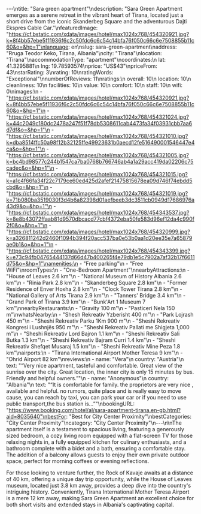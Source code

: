 ---\ntitle: "Sara green apartment"\ndescription: "Sara Green Apartment emerges as a serene retreat in the vibrant heart of Tirana, located just a short drive from the iconic Skanderbeg Square and the adventurous Dajti Ekspres Cable Car."\nfeaturedImage: "https://cf.bstatic.com/xdata/images/hotel/max1024x768/454320921.jpg?k=8f4bb57ebe5f11936f6c2c50fdc6c6c54c14bfa76f050c66c6e7508855b11c60&o=&hp=1"\nlanguage: en\nslug: sara-green-apartment\naddress: "Rruga Teodor Keko, Tirana, Albania"\ncity: "Tirana"\nlocation: "Tirana"\naccommodationType: "apartment"\ncoordinates:\n  lat: 41.3295881\n  lng: 19.78593574\nprice: "US$43"\npriceFrom: 43\nstarRating: 3\nrating: 10\nratingWords: "Exceptional"\nnumberOfReviews: 11\nratings:\n  overall: 10\n  location: 10\n  cleanliness: 10\n  facilities: 10\n  value: 10\n  comfort: 10\n  staff: 10\n  wifi: 0\nimages:\n  - "https://cf.bstatic.com/xdata/images/hotel/max1024x768/454320921.jpg?k=8f4bb57ebe5f11936f6c2c50fdc6c6c54c14bfa76f050c66c6e7508855b11c60&o=&hp=1"\n  - "https://cf.bstatic.com/xdata/images/hotel/max1024x768/454321024.jpg?k=44c2049c180dc2478a247f51f78db5308611cab4473fa34f03931cbb7aa6d7df&o=&hp=1"\n  - "https://cf.bstatic.com/xdata/images/hotel/max1024x768/454321010.jpg?k=dba8514ffc50a98f12b32125ffe49923631b0aecd12fe516490001546447e4ca&o=&hp=1"\n  - "https://cf.bstatic.com/xdata/images/hotel/max1024x768/454321005.jpg?k=bc4bd98577c244b1547ca7ba0768b766746ab4a1a29acc419da02206c75cadec&o=&hp=1"\n  - "https://cf.bstatic.com/xdata/images/hotel/max1024x768/454321015.jpg?k=a1c4f66fa34f22c7179ce60ed425d2afef21475815678ea09d746f74ebdd5cbd&o=&hp=1"\n  - "https://cf.bstatic.com/xdata/images/hotel/max1024x768/454321019.jpg?k=71b080ba3519030f3d4b6a82398d01aefbeeb3dc3511cb0949d17686976a43d9&o=&hp=1"\n  - "https://cf.bstatic.com/xdata/images/hotel/max1024x768/454343537.jpg?k=8e8b43072ffaab81d9570dbcacd77cbf4372eba50fe583d96ef12da4c990f2f0&o=&hp=1"\n  - "https://cf.bstatic.com/xdata/images/hotel/max1024x768/454320999.jpg?k=a326811242d2460f1094b394f20acc537ba0e53b0aa1d20ee35e7a65879ae0b1&o=&hp=1"\n  - "https://cf.bstatic.com/xdata/images/hotel/max1024x768/454343399.jpg?k=e73c94fb04765444137d66d47b400265f4e79db1e5c7902a7af32b17f6611d75&o=&hp=1"\namenities:\n  - "Free parking"\n  - "Free WiFi"\nroomTypes:\n  - "One-Bedroom Apartment"\nnearbyAttractions:\n  - "House of Leaves 2.6 km"\n  - "National Museum of History Albania 2.6 km"\n  - "Rinia Park 2.8 km"\n  - "Skanderbeg Square 2.8 km"\n  - "Former Residence of Enver Hoxha 2.8 km"\n  - "Clock Tower Tirana 2.8 km"\n  - "National Gallery of Arts Tirana 2.9 km"\n  - "Tanners' Bridge 3.4 km"\n  - "Grand Park of Tirana 3.9 km"\n  - "Bunk'Art 1 Museum 7 km"\nnearbyRestaurants:\n  - "Gravity 100 m"\n  - "Pasticeri Nela 150 m"\nwhatsNearby:\n  - "Shesh Rekreativ Yzberisht 400 m"\n  - "Park Lojrash 450 m"\n  - "Sheshi Rekreativ Parku 1Km 900 m"\n  - "Sheshi Rekreativ Kongresi i Lushnjës 950 m"\n  - "Sheshi Rekreativ Pallati me Shigjeta 1,000 m"\n  - "Sheshi Rekreativ Lord Bajron 1.1 km"\n  - "Sheshi Rekreativ Sali Butka 1.3 km"\n  - "Sheshi Rekreativ Bajram Curri 1.4 km"\n  - "Sheshi Rekreativ Shefqet Musaraj 1.5 km"\n  - "Sheshi Rekreativ Mine Peza 1.8 km"\nairports:\n  - "Tirana International Airport Mother Teresa 9 km"\n  - "Ohrid Airport 82 km"\nreviews:\n  - name: "Vera"\n    country: "Austria"\n    text: "“Very nice apartment, tasteful and comfortable. Great view of the sunrise over the city. Great location, the inner city is only 15 minutes by bus. Friendly and helpful owners.”"\n  - name: "Anonymous"\n    country: "Albania"\n    text: "“It is comfortable for family. the proprietors are very nice , available and helpful. no rumors, quite place and is really easy to move cause,
you can reach by taxi, you can park your car or if you need to use public transport,the bus station is...”"\nbookingURL: "https://www.booking.com/hotel/al/sara-apartment-tirana.en-gb.html?aid=8035640"\nbestFor: "Best for City Center Proximity"\nbestCategories: "City Center Proximity"\ncategory: "City Center Proximity"\n---\n\nThe apartment itself is a testament to spacious living, featuring a generously sized bedroom, a cozy living room equipped with a flat-screen TV for those relaxing nights in, a fully equipped kitchen for culinary enthusiasts, and a bathroom complete with a bidet and a bath, ensuring a comfortable stay. The addition of a balcony allows guests to enjoy their own private outdoor space, perfect for morning coffees or evening reflections.

For those looking to venture further, the Rock of Kavaje awaits at a distance of 40 km, offering a unique day trip opportunity, while the House of Leaves museum, located just 3.8 km away, provides a deep dive into the country's intriguing history. Conveniently, Tirana International Mother Teresa Airport is a mere 12 km away, making Sara Green Apartment an excellent choice for both short visits and extended stays in Albania's captivating capital.
